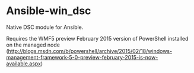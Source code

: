 # Ansible-win_dsc
Native DSC module for Ansible.

Requires the WMF5 preview February 2015 version of PowerShell installed on the managed node (http://blogs.msdn.com/b/powershell/archive/2015/02/18/windows-management-framework-5-0-preview-february-2015-is-now-available.aspx)
